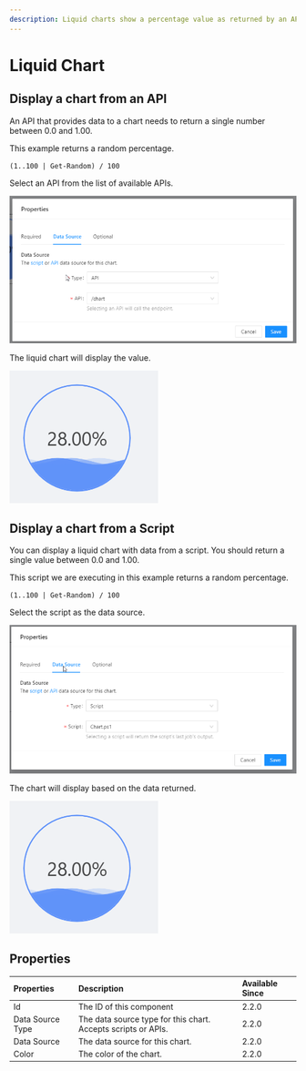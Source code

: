 ```yaml
---
description: Liquid charts show a percentage value as returned by an API or script.
---
```


# Liquid Chart

## Display a chart from an API

An API that provides data to a chart needs to return a single number between 0.0 and 1.00. 

This example returns a random percentage. 

```text
(1..100 | Get-Random) / 100
```

Select an API from the list of available APIs. 

![](../../.gitbook/assets/image%20%28260%29%20%281%29%20%281%29.png)

The liquid chart will display the value. 

![](../../.gitbook/assets/image%20%28266%29.png)

## Display a chart from a Script

You can display a liquid chart with data from a script. You should return a single value between 0.0 and 1.00. 

This script we are executing in this example returns a random percentage. 

```text
(1..100 | Get-Random) / 100
```

Select the script as the data source. 

![](../../.gitbook/assets/image%20%28272%29.png)

The chart will display based on the data returned. 

![](../../.gitbook/assets/image%20%28266%29.png)

## Properties

| Properties | Description | Available Since |
| :--- | :--- | :--- |
| Id | The ID of this component | 2.2.0 |
| Data Source Type | The data source type for this chart. Accepts scripts or APIs. | 2.2.0 |
| Data Source | The data source for this chart. | 2.2.0 |
| Color | The color of the chart. | 2.2.0 |

